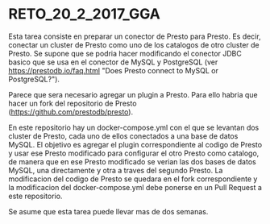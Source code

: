 # RETO_20_2_2017_GGA

Esta tarea consiste en preparar un conector de Presto para Presto. Es decir, conectar un cluster de Presto como uno de los catalogos de otro cluster de Presto. Se supone que se podria hacer modificando el conector JDBC basico que se usa en el conector de MySQL y PostgreSQL (ver https://prestodb.io/faq.html "Does Presto connect to MySQL or PostgreSQL?").

Parece que sera necesario agregar un plugin a Presto. Para ello habria que hacer un fork del repositorio de Presto (https://github.com/prestodb/presto).

En este repositorio hay un docker-compose.yml con el que se levantan dos cluster de Presto, cada uno de ellos conectados a una base de datos MySQL. El objetivo es agregar el plugin correspondiente al codigo de Presto y usar ese Presto modificado para configurar el otro Presto como catalogo, de manera que en ese Presto modificado se verian las dos bases de datos MySQL, una directamente y otra a traves del segundo Presto. La modificacion del codigo de Presto se quedara en el fork correspondiente y la modificacion del docker-compose.yml debe ponerse en un Pull Request a este repositorio.

Se asume que esta tarea puede llevar mas de dos semanas.
